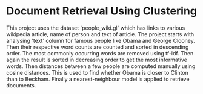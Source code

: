 # Document Retrieval Using Clustering

This project uses the dataset 'people_wiki.gl' which has links to various wikipedia article, name of person and text of article. The project starts with analysing 'text' column for famous people like Obama and George Clooney. Then their respective word counts are counted and sorted in descending order. The most commonly occurring words are removed using tf-idf. Then again the result is sorted in decreasing order to get the most informative words. Then distances between a few people are computed manually using cosine distances. This is used to find whether Obama is closer to Clinton than to Beckham. Finally a nearest-neighbour model is applied to retrieve documents.